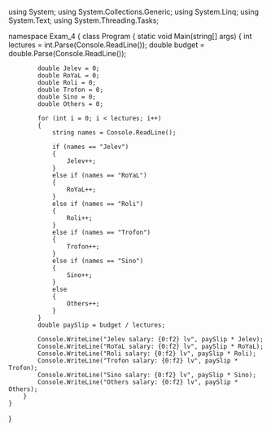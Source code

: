 using System;
using System.Collections.Generic;
using System.Linq;
using System.Text;
using System.Threading.Tasks;

namespace Exam_4
{
    class Program
    {
        static void Main(string[] args)
        {
            int lectures = int.Parse(Console.ReadLine());
            double budget = double.Parse(Console.ReadLine());

            double Jelev = 0;
            double RoYaL = 0;
            double Roli = 0;
            double Trofon = 0;
            double Sino = 0;
            double Others = 0;

            for (int i = 0; i < lectures; i++)
            {
                string names = Console.ReadLine();

                if (names == "Jelev")
                {
                    Jelev++;
                }
                else if (names == "RoYaL")
                {
                    RoYaL++;
                }
                else if (names == "Roli")
                {
                    Roli++;
                }
                else if (names == "Trofon")
                {
                    Trofon++;
                }
                else if (names == "Sino")
                {
                    Sino++;
                }
                else
                {
                    Others++;
                }
            }
            double paySlip = budget / lectures;

            Console.WriteLine("Jelev salary: {0:f2} lv", paySlip * Jelev);
            Console.WriteLine("RoYaL salary: {0:f2} lv", paySlip * RoYaL);
            Console.WriteLine("Roli salary: {0:f2} lv", paySlip * Roli);
            Console.WriteLine("Trofon salary: {0:f2} lv", paySlip * Trofon);
            Console.WriteLine("Sino salary: {0:f2} lv", paySlip * Sino);
            Console.WriteLine("Others salary: {0:f2} lv", paySlip * Others);
        }
    }
}


